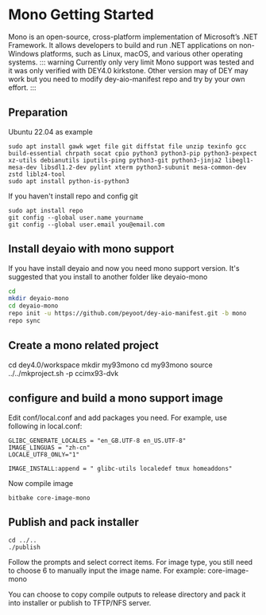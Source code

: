 # Mono Getting Started
Mono is an open-source, cross-platform implementation of Microsoft’s .NET Framework. It allows developers to build and run .NET applications on non-Windows platforms, such as Linux, macOS, and various other operating systems. 
::: warning
Currently only very limit Mono support was tested and it was only verified with DEY4.0  kirkstone. Other version may of DEY may work but you need to modify dey-aio-manifest repo and try by your own effort.
:::
## Preparation  
Ubuntu 22.04 as example
```
sudo apt install gawk wget file git diffstat file unzip texinfo gcc build-essential chrpath socat cpio python3 python3-pip python3-pexpect xz-utils debianutils iputils-ping python3-git python3-jinja2 libegl1-mesa-dev libsdl1.2-dev pylint xterm python3-subunit mesa-common-dev zstd liblz4-tool
sudo apt install python-is-python3
```
If you haven't install repo and config git 
```
sudo apt install repo
git config --global user.name yourname
git config --global user.email you@email.com
```

## Install deyaio with mono support
If you have install deyaio and now you need mono support version. It's suggested that you install to another folder like deyaio-mono
```bash
cd
mkdir deyaio-mono
cd deyaio-mono
repo init -u https://github.com/peyoot/dey-aio-manifest.git -b mono
repo sync
```

## Create a mono related project
cd dey4.0/workspace
mkdir my93mono
cd my93mono
source ../../mkproject.sh -p ccimx93-dvk

## configure and build a mono support image
Edit conf/local.conf and add packages you need. For example, use following in local.conf:
```
GLIBC_GENERATE_LOCALES = "en_GB.UTF-8 en_US.UTF-8"
IMAGE_LINGUAS = "zh-cn"
LOCALE_UTF8_ONLY="1"

IMAGE_INSTALL:append = " glibc-utils localedef tmux homeaddons"

```
Now compile image
```
bitbake core-image-mono
```

## Publish and pack installer
```
cd ../..
./publish
```
Follow the prompts and select correct items. 
For image type, you still need to choose 6 to manually input the image name. For example: core-image-mono

You can choose to copy compile outputs to release directory and pack it into installer or publish to TFTP/NFS server.

